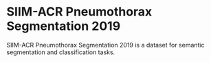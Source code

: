 # SIIM-ACR Pneumothorax Segmentation 2019

SIIM-ACR Pneumothorax Segmentation 2019 is a dataset for semantic segmentation and classification tasks.
